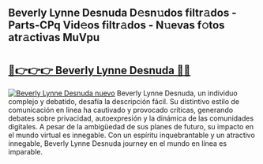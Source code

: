 ## Beverly Lynne Desnuda D𝚎sn𝚞dos filtr𝚊dos - Parts-CPq Vid𝚎os filtr𝚊dos - N𝚞evas f𝚘tos atr𝚊ctivas MuVpu

# <h2><a href="http://mb0xpn5.tromn.icu/?c=Beverly+Lynne+Desnuda">🔗👉👉👉 Beverly Lynne Desnuda 🔗🔗</a></h2>

[![Beverly Lynne Desnuda nuevo](https://i.imgur.com/pEAQMta.gif)](http://mb0xpn5.tromn.icu/?c=Beverly+Lynne+Desnuda)
Beverly Lynne Desnuda, un individuo complejo y debatido, desafía la descripción fácil. Su distintivo estilo de comunicación en línea ha cautivado y provocado críticas, generando debates sobre privacidad, autoexpresión y la dinámica de las comunidades digitales. A pesar de la ambigüedad de sus planes de futuro, su impacto en el mundo virtual es innegable. Con un espíritu inquebrantable y un atractivo innegable, Beverly Lynne Desnuda journey en el mundo en línea es imparable.
